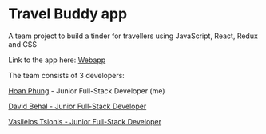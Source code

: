 # Travel Buddy app

A team project to build a tinder for travellers using JavaScript, React, Redux and CSS 

Link to the app here: [Webapp](https://travelbuddy-123.netlify.com)

The team consists of 3 developers: 

[Hoan Phung](https://www.linkedin.com/in/hoanphung) - Junior Full-Stack Developer (me)

[David Behal - Junior Full-Stack Developer](https://github.com/DavidB59)

[Vasileios Tsionis - Junior Full-Stack Developer](https://github.com/electrologos)
